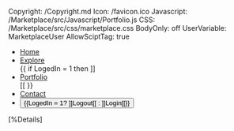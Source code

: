 ﻿Copyright: /Copyright.md
Icon: /favicon.ico
Javascript: /Marketplace/src/Javascript/Portfolio.js
CSS: /Marketplace/src/css/marketplace.css
BodyOnly: off
UserVariable: MarketplaceUser
AllowSciptTag: true

<div style='display:none'>
{{Exists(MarketplaceUser) ? LogedIn := 1 : LogedIn := 0}}
</div>

<head>
  <title>Marketplace</title>

  <meta charset="utf-8">
  <meta name="description" content="welcome page for TAG Marketplaces">
  <meta name="author" content="Trust Anchor Group">
  <meta name="viewport" content="width=device-width, initial-scale=1">
  <meta name="NEURON" content="mateo.lab.tagroot.io"/>
  <link href="https://cdn.jsdelivr.net/npm/bootstrap@5.2.0/dist/css/bootstrap.min.css" rel="stylesheet" integrity="sha384-gH2yIJqKdNHPEq0n4Mqa/HGKIhSkIHeL5AyhkYV8i59U5AR6csBvApHHNl/vI1Bx" crossorigin="anonymous">

</head>


<nav class="tag sticky bg-light">
    <ul class="main-nav">
        <li>
            <a href="/Marketplace/src/Home.md">Home</a>
        </li>
        <li>
            <a href="/Marketplace/src/TokenCollections.md">Explore</a>
        </li>{{ 
if LogedIn = 1 then ]]<li> <a href="/Marketplace/src/Portfolio.md">Portfolio</a> </li>[[
}}
        <li>
            <a href="https://www.trustanchorgroup.com/kopia-pa-about-us-2" target="_blank">Contact</a>
        </li>
        <li class="push">
            <button id="login_btn" class="btn btn-dark" onclick="changeLoginButton({{LogedIn}});">
            {{LogedIn = 1? ]]Logout[[ : ]]Login[[}}
            </button>
        </li>
    </ul>
</nav> 

<main class="main">  
[%Details]
</main>

    




